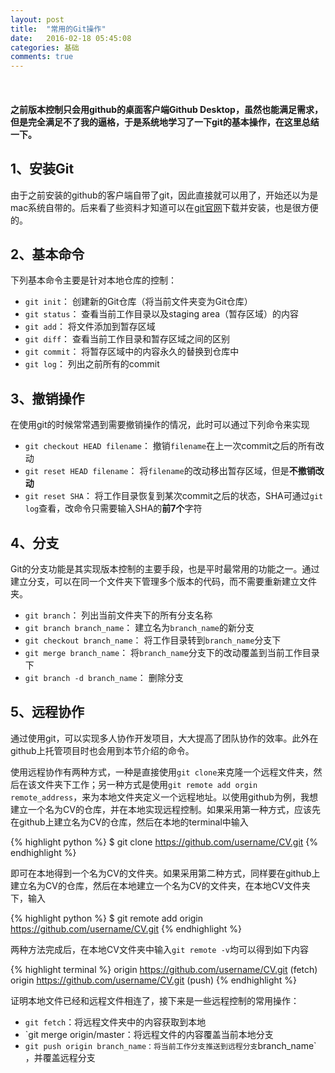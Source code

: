 ```yaml
---
layout: post
title:  "常用的Git操作"
date:   2016-02-18 05:45:08
categories: 基础
comments: true
---
```


<br>

#### 之前版本控制只会用github的桌面客户端**Github Desktop**，虽然也能满足需求，但是完全满足不了我的逼格，于是系统地学习了一下git的基本操作，在这里总结一下。 

1、安装Git
---------------
由于之前安装的github的客户端自带了git，因此直接就可以用了，开始还以为是mac系统自带的。后来看了些资料才知道可以在[git官网](http://git-scm.com/download/mac)下载并安装，也是很方便的。

2、基本命令
---------------
下列基本命令主要是针对本地仓库的控制：

* `git init`： 创建新的Git仓库（将当前文件夹变为Git仓库）
* `git status`： 查看当前工作目录以及staging area（暂存区域）的内容
* `git add`： 将文件添加到暂存区域
* `git diff`： 查看当前工作目录和暂存区域之间的区别
* `git commit`： 将暂存区域中的内容永久的替换到仓库中
* `git log`： 列出之前所有的commit

3、撤销操作
---------------
在使用git的时候常常遇到需要撤销操作的情况，此时可以通过下列命令来实现

* `git checkout HEAD filename`： 撤销`filename`在上一次commit之后的所有改动
* `git reset HEAD filename`： 将`filename`的改动移出暂存区域，但是**不撤销改动**
* `git reset SHA`： 将工作目录恢复到某次commit之后的状态，SHA可通过`git log`查看，改命令只需要输入SHA的**前7个**字符

4、分支
----------------
Git的分支功能是其实现版本控制的主要手段，也是平时最常用的功能之一。通过建立分支，可以在同一个文件夹下管理多个版本的代码，而不需要重新建立文件夹。

* `git branch`： 列出当前文件夹下的所有分支名称
* `git branch branch_name`： 建立名为`branch_name`的新分支
* `git checkout branch_name`： 将工作目录转到`branch_name`分支下
* `git merge branch_name`： 将`branch_name`分支下的改动覆盖到当前工作目录下
* `git branch -d branch_name`： 删除分支

5、远程协作
------------------
通过使用git，可以实现多人协作开发项目，大大提高了团队协作的效率。此外在github上托管项目时也会用到本节介绍的命令。

使用远程协作有两种方式，一种是直接使用`git clone`来克隆一个远程文件夹，然后在该文件夹下工作；另一种方式是使用`git remote add orgin remote_address`，来为本地文件夹定义一个远程地址。以使用github为例，我想建立一个名为CV的仓库，并在本地实现远程控制。如果采用第一种方式，应该先在github上建立名为CV的仓库，然后在本地的terminal中输入

{% highlight python %}
$ git clone https://github.com/username/CV.git
{% endhighlight %}

即可在本地得到一个名为CV的文件夹。如果采用第二种方式，同样要在github上建立名为CV的仓库，然后在本地建立一个名为CV的文件夹，在本地CV文件夹下，输入

{% highlight python %}
$ git remote add origin https://github.com/username/CV.git
{% endhighlight %}

两种方法完成后，在本地CV文件夹中输入`git remote -v`均可以得到如下内容

{% highlight terminal %}
origin  https://github.com/username/CV.git (fetch)
origin  https://github.com/username/CV.git (push)
{% endhighlight %}

证明本地文件已经和远程文件相连了，接下来是一些远程控制的常用操作：

* `git fetch`：将远程文件夹中的内容获取到本地
* `git merge origin/master：将远程文件的内容覆盖当前本地分支
* `git push origin branch_name：将当前工作分支推送到远程分支`branch_name`
，并覆盖远程分支









